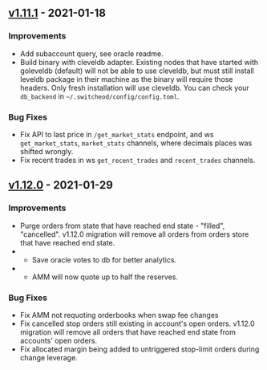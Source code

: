 <!--
Guiding Principles:

Changelogs are for humans, not machines.
There should be an entry for every single version.
The same types of changes should be grouped.
Versions and sections should be linkable.
The latest version comes first.
The release date of each version is displayed.
Mention whether you follow Semantic Versioning.

Usage:

Change log entries are to be added to the Unreleased section under the
appropriate stanza (see below). Each entry should ideally include a tag and
the Github issue reference in the following format:

* (<tag>) \#<issue-number> message

The issue numbers will later be link-ified during the release process so you do
not have to worry about including a link manually, but you can if you wish.

Types of changes (Stanzas):

"Features" for new features.
"Improvements" for changes in existing functionality.
"Deprecated" for soon-to-be removed features.
"Bug Fixes" for any bug fixes.
"Client Breaking" for breaking CLI commands and REST routes used by end-users.
"API Breaking" for breaking exported APIs used by developers building on SDK.
"State Machine Breaking" for any changes that result in a different AppState given same genesisState and txList.
Ref: https://keepachangelog.com/en/1.0.0/
-->


## [v1.11.1](https://github.com/Switcheo/tradehub/releases/tag/v1.11.1) - 2021-01-18
### Improvements
* Add subaccount query, see oracle readme.
* Build binary with cleveldb adapter. Existing nodes that have started with goleveldb (default) will not be able to use cleveldb, but must still install leveldb package in their machine as the binary will require those headers. Only fresh installation will use cleveldb. You can check your `db_backend` in `~/.switcheod/config/config.toml`.

### Bug Fixes
* Fix API to last price in `/get_market_stats` endpoint, and ws `get_market_stats`, `market_stats` channels, where decimals places was shifted wrongly.
* Fix recent trades in ws `get_recent_trades` and `recent_trades` channels.

## [v1.12.0](https://github.com/Switcheo/tradehub/releases/tag/v1.12.0) - 2021-01-29

### Improvements
* Purge orders from state that have reached end state - "filled", "cancelled". v1.12.0 migration will remove all orders from orders store that have reached end state.
* - Save oracle votes to db for better analytics.
* - AMM will now quote up to half the reserves.
### Bug Fixes
* Fix AMM not requoting orderbooks when swap fee changes
* Fix cancelled stop orders still existing in account's open orders. v1.12.0 migration will remove all orders that have reached end state from accounts' open orders.
* Fix allocated margin being added to untriggered stop-limit orders during change leverage.
